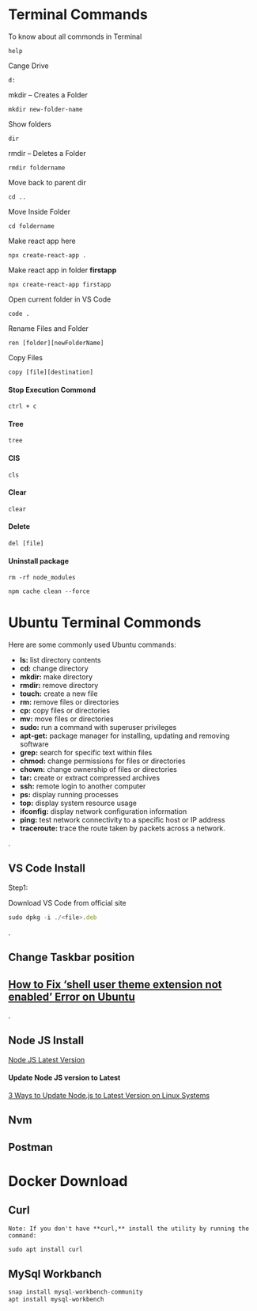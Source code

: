 
# Terminal Commands

To know about all commonds in Terminal
```
help
```
Cange Drive
```
d:
```

mkdir – Creates a Folder
```
mkdir new-folder-name
```

Show folders
```
dir
```
rmdir – Deletes a Folder
```
rmdir foldername
```

Move back to parent dir
```
cd ..
```

Move Inside Folder
```
cd foldername
```

Make react app here 
```
npx create-react-app .
```

Make react app in folder **firstapp**
```
npx create-react-app firstapp
```

Open current folder in VS Code
```
code .
```

Rename Files and Folder
```
ren [folder][newFolderName]
```

Copy Files
```
copy [file][destination]
```

#### Stop Execution Commond
`ctrl + c`


#### Tree
`tree`

#### ClS
`cls`
#### Clear
`clear`

#### Delete
```
del [file]
```

#### Uninstall package
```
rm -rf node_modules
```
```
npm cache clean --force
```


# Ubuntu Terminal Commonds 


Here are some commonly used Ubuntu commands:

- **ls:** list directory contents
- **cd:** change directory
- **mkdir:** make directory
- **rmdir:** remove directory
- **touch:** create a new file
- **rm:** remove files or directories
- **cp:** copy files or directories
- **mv:** move files or directories
- **sudo:** run a command with superuser privileges
- **apt-get:** package manager for installing, updating and removing software
- **grep:** search for specific text within files
- **chmod:** change permissions for files or directories
- **chown:** change ownership of files or directories
- **tar:** create or extract compressed archives
- **ssh:** remote login to another computer
- **ps:** display running processes
- **top:** display system resource usage
- **ifconfig:** display network configuration information
- **ping:** test network connectivity to a specific host or IP address
- **traceroute:** trace the route taken by packets across a network.



. 


## VS Code Install

Step1: 

Download VS Code from official site

```javascript
sudo dpkg -i ./<file>.deb

```



.



## Change Taskbar position


## [How to Fix ‘shell user theme extension not enabled’ Error on Ubuntu](https://geniusgeeks.com/shell-user-theme-extension-not-enabled/)



.



## Node JS Install

[Node JS Latest Version](https://github.com/nodesource/distributions)

#### Update Node JS version to Latest

[3 Ways to Update Node.js to Latest Version on Linux Systems](https://phoenixnap.com/kb/update-node-js-version)

## Nvm



## Postman


# Docker Download


## Curl

`Note: If you don't have **curl,** install the utility by running the command:`

```javascript
sudo apt install curl
```



## MySql Workbanch
```javascript
snap install mysql-workbench-community
apt install mysql-workbench
```
```javascript

```
```javascript

```
